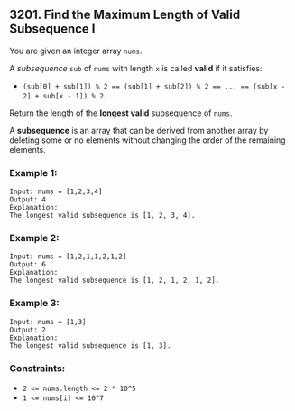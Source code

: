## 3201. Find the Maximum Length of Valid Subsequence I

You are given an integer array ```nums```.

A *subsequence* ```sub``` of ```nums``` with length ```x``` is called **valid** if it satisfies:

* ```(sub[0] + sub[1]) % 2 == (sub[1] + sub[2]) % 2 == ... == (sub[x - 2] + sub[x - 1]) % 2```.

Return the length of the **longest valid** subsequence of ```nums```.

A **subsequence** is an array that can be derived from another array by deleting some or no elements without changing the order of the remaining elements.

### Example 1:
```
Input: nums = [1,2,3,4]
Output: 4
Explanation:
The longest valid subsequence is [1, 2, 3, 4].
```
### Example 2:
```
Input: nums = [1,2,1,1,2,1,2]
Output: 6
Explanation:
The longest valid subsequence is [1, 2, 1, 2, 1, 2].
```
### Example 3:
```
Input: nums = [1,3]
Output: 2
Explanation:
The longest valid subsequence is [1, 3].
```

### Constraints:

* ```2 <= nums.length <= 2 * 10^5```
* ```1 <= nums[i] <= 10^7```